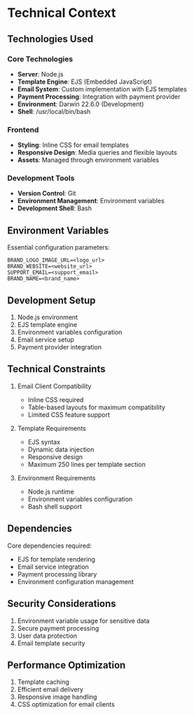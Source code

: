 # Technical Context

## Technologies Used

### Core Technologies

- **Server**: Node.js
- **Template Engine**: EJS (Embedded JavaScript)
- **Email System**: Custom implementation with EJS templates
- **Payment Processing**: Integration with payment provider
- **Environment**: Darwin 22.6.0 (Development)
- **Shell**: /usr/local/bin/bash

### Frontend

- **Styling**: Inline CSS for email templates
- **Responsive Design**: Media queries and flexible layouts
- **Assets**: Managed through environment variables

### Development Tools

- **Version Control**: Git
- **Environment Management**: Environment variables
- **Development Shell**: Bash

## Environment Variables

Essential configuration parameters:

```
BRAND_LOGO_IMAGE_URL=<logo_url>
BRAND_WEBSITE=<website_url>
SUPPORT_EMAIL=<support_email>
BRAND_NAME=<brand_name>
```

## Development Setup

1. Node.js environment
2. EJS template engine
3. Environment variables configuration
4. Email service setup
5. Payment provider integration

## Technical Constraints

1. Email Client Compatibility

   - Inline CSS required
   - Table-based layouts for maximum compatibility
   - Limited CSS feature support

2. Template Requirements

   - EJS syntax
   - Dynamic data injection
   - Responsive design
   - Maximum 250 lines per template section

3. Environment Requirements
   - Node.js runtime
   - Environment variables configuration
   - Bash shell support

## Dependencies

Core dependencies required:

- EJS for template rendering
- Email service integration
- Payment processing library
- Environment configuration management

## Security Considerations

1. Environment variable usage for sensitive data
2. Secure payment processing
3. User data protection
4. Email template security

## Performance Optimization

1. Template caching
2. Efficient email delivery
3. Responsive image handling
4. CSS optimization for email clients
